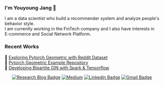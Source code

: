 ### I'm Youyoung Jang 👻
I am a data scientist who build a recommender system and analyze people's behavior style.  
I am currently working in the FinTech company and I also have interests in E-commerce and Social Network Platform.  

### Recent Works  
🦜 [Exploring Pytorch Geometric with Reddit Dataset](https://youyoung-jang.medium.com/exploring-pytorch-geometric-with-reddit-data-b38a9a44eec0)  
🐋 [Pytorch Geometric Example Repository](https://github.com/hoopoes/pytorch-gnn-research)  
🐝 [Developing Bipartite GIN with Spark & Tensorflow](https://github.com/hoopoes/Bipartite-Graph-Isomorphism-Network)  

<div align=center>

[![Research Blog Badge](http://img.shields.io/badge/-Research%20Blog-ff69b4?style=for-the-badge&logo=Bloglovin&link=https://greeksharifa.github.io/blog/categories/)](https://greeksharifa.github.io/blog/categories/) 
[![Medium](http://img.shields.io/badge/-Medium-black?style=for-the-badge&logo=Medium&link=https://youyoung-jang.medium.com/)](https://youyoung-jang.medium.com/) 
[![Linkedin Badge](https://img.shields.io/badge/-LinkedIn-blue?style=for-the-badge&logo=Linkedin&logoColor=white&link=https://www.linkedin.com/in/youyoungjang/)](https://www.linkedin.com/in/youyoungjang/) 
[![Gmail Badge](https://img.shields.io/badge/-Gmail-d14836?style=for-the-badge&logo=Gmail&logoColor=white&link=mailto:pushkin522@gmail.com)](mailto:pushkin522@gmail.com) 
  
</div>
